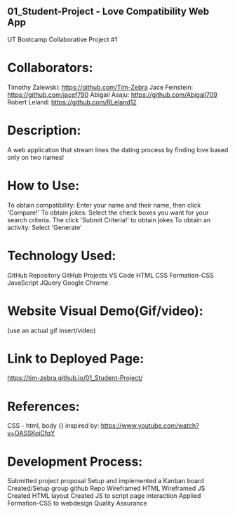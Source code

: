 ## 01_Student-Project - Love Compatibility Web App
UT Bootcamp Collaborative Project #1

# Collaborators:
Timothy Zalewski: https://github.com/Tim-Zebra
Jace Feinstein: https://github.com/jacef790
Abigail Asaju: https://github.com/Abigail709
Robert Leland: https://github.com/RLeland12

# Description:
A web application that stream lines the dating process by finding love based only on two names!

# How to Use:
To obtain compatibility: Enter your name and their name, then click 'Compare!'
To obtain jokes: Select the check boxes you want for your search criteria. The click 'Submit Criteria!' to obtain jokes
To obtain an activity: Select 'Generate'

# Technology Used:
GitHub Repository
GitHub Projects
VS Code
HTML
CSS
Formation-CSS
JavaScript
JQuery
Google Chrome

# Website Visual Demo(Gif/video):
(use an actual gif insert/video)

# Link to Deployed Page:
https://tim-zebra.github.io/01_Student-Project/

# References:
CSS - html, body {} inspired by: https://www.youtube.com/watch?v=OASSKoiCfqY

# Development Process:
Submitted project proposal
Setup and implemented a Kanban board
Created/Setup group github Repo
Wireframed HTML
Wireframed JS
Created HTML layout
Created JS to script page interaction
Applied Formation-CSS to webdesign
Quality Assurance